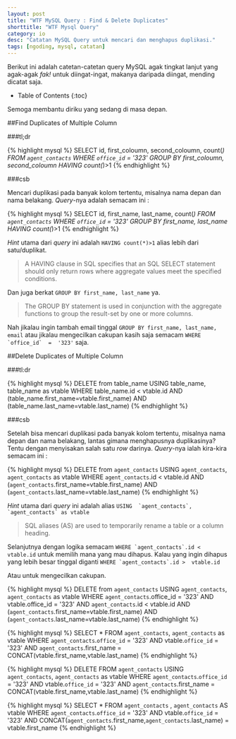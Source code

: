 ```yaml
---
layout: post
title: "WTF MySQL Query : Find & Delete Duplicates"
shorttitle: "WTF Mysql Query"
category: io
desc: "Catatan MySQL Query untuk mencari dan menghapus duplikasi."
tags: [ngoding, mysql, catatan]
---
```


Berikut ini adalah catetan-catetan query MySQL agak tingkat lanjut yang agak-agak *fak!* untuk diingat-ingat, makanya daripada diingat, mending dicatat saja.

* Table of Contents
{:toc}

Semoga membantu diriku yang sedang di masa depan.

##Find Duplicates of Multiple Column

###tl;dr

{% highlight mysql %}
SELECT id, first_coloumn, second_coloumn, count(*)
FROM `agent_contacts`
WHERE `office_id`  =  '323'
GROUP BY first_coloumn, second_coloumn
HAVING count(*)>1
{% endhighlight %}

###csb

Mencari duplikasi pada banyak kolom tertentu, misalnya nama depan dan nama belakang. *Query*-nya adalah semacam ini :

{% highlight mysql %}
SELECT id, first_name, last_name, count(*)
FROM `agent_contacts`
WHERE `office_id`  =  '323'
GROUP BY first_name, last_name
HAVING count(*)>1
{% endhighlight %}

*Hint* utama dari *query* ini adalah ``HAVING count(*)>1`` alias lebih dari satu/duplikat.

> A HAVING clause in SQL specifies that an SQL SELECT statement should only return rows where aggregate values meet the specified conditions.

Dan juga berkat ```GROUP BY first_name, last_name``` ya.

>The GROUP BY statement is used in conjunction with the aggregate functions to group the result-set by one or more columns.

Nah jikalau ingin tambah email tinggal ``GROUP BY first_name, last_name, email`` atau jikalau mengecilkan cakupan kasih saja semacam ``WHERE `office_id`  =  '323'`` saja.

##Delete Duplicates of Multiple Column

###tl:dr

{% highlight mysql %}
DELETE from table_name
USING table_name, table_name as vtable
WHERE table_name.id <  vtable.id
AND (table_name.first_name=vtable.first_name)
AND (table_name.last_name=vtable.last_name)
{% endhighlight %}

###csb

Setelah bisa mencari duplikasi pada banyak kolom tertentu, misalnya nama depan dan nama belakang, lantas gimana menghapusnya duplikasinya? Tentu dengan menyisakan salah satu *row* darinya. *Query*-nya ialah kira-kira semacam ini :

{% highlight mysql %}
DELETE from `agent_contacts`
USING `agent_contacts`, `agent_contacts` as vtable
WHERE `agent_contacts`.id <  vtable.id
AND (`agent_contacts`.first_name=vtable.first_name)
AND (`agent_contacts`.last_name=vtable.last_name)
{% endhighlight %}

*Hint* utama dari *query* ini adalah alias ```USING  `agent_contacts`,  `agent_contacts` as vtable```

>SQL aliases (AS) are used to temporarily rename a table or a column heading.

Selanjutnya dengan logika semacam ``WHERE `agent_contacts`.id <  vtable.id`` untuk memilih mana yang mau dihapus. Kalau yang ingin dihapus yang lebih besar tinggal diganti ``WHERE `agent_contacts`.id >  vtable.id``

Atau untuk mengecilkan cakupan.

{% highlight mysql %}
DELETE from `agent_contacts`
USING  `agent_contacts`,  `agent_contacts` as vtable
WHERE `agent_contacts`.office_id  =  '323'
AND vtable.office_id  =  '323'
AND `agent_contacts`.id <  vtable.id
AND (`agent_contacts`.first_name=vtable.first_name)
AND (`agent_contacts`.last_name=vtable.last_name)
{% endhighlight %}


{% highlight mysql %}
SELECT *
FROM `agent_contacts`, `agent_contacts` as vtable
WHERE `agent_contacts`.`office_id` = '323'
AND vtable.`office_id` = '323'
AND `agent_contacts`.first_name = CONCAT(vtable.first_name,vtable.last_name)
{% endhighlight %}

{% highlight mysql %}
DELETE FROM `agent_contacts`
USING `agent_contacts`, `agent_contacts` as vtable
WHERE `agent_contacts`.`office_id` = '323'
AND vtable.`office_id` = '323'
AND `agent_contacts`.first_name = CONCAT(vtable.first_name,vtable.last_name)
{% endhighlight %}

{% highlight mysql %}
SELECT *
FROM `agent_contacts` , `agent_contacts` AS vtable
WHERE `agent_contacts`.`office_id` = '323'
AND vtable.`office_id` = '323'
AND CONCAT(`agent_contacts`.first_name,`agent_contacts`.last_name) = vtable.first_name
{% endhighlight %}
